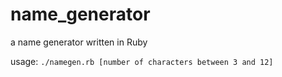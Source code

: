 # name_generator
a name generator written in Ruby

usage: `./namegen.rb [number of characters between 3 and 12]`